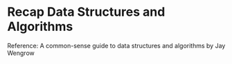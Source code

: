 # Recap Data Structures and Algorithms
Reference: A common-sense guide to data structures and algorithms by Jay Wengrow